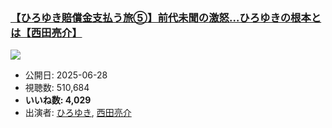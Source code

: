 ### [【ひろゆき賠償金支払う旅⑤】前代未聞の激怒…ひろゆきの根本とは【西田亮介】](https://www.youtube.com/watch?v=vf0kIb6GVbc)
[![](https://img.youtube.com/vi/vf0kIb6GVbc/sddefault.jpg)](https://www.youtube.com/watch?v=vf0kIb6GVbc)
-   公開日: 2025-06-28
-   視聴数: 510,684
-   **いいね数: 4,029**
-   出演者: [ひろゆき](/rehacq_fan/people/ひろゆき "wikilink"), [西田亮介](/rehacq_fan/people/西田亮介 "wikilink")
